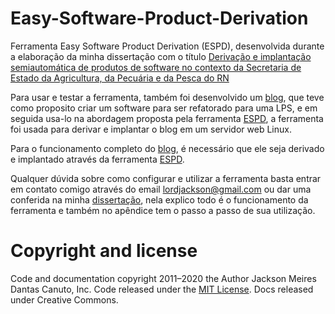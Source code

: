 # Easy-Software-Product-Derivation

Ferramenta Easy Software Product Derivation (ESPD), desenvolvida durante a elaboração da minha dissertação com o título [Derivação e implantação semiautomática de produtos de software no contexto da Secretaria de Estado da Agricultura, da Pecuária e da Pesca do RN](https://repositorio.ufrn.br/jspui/handle/123456789/26737)

Para usar e testar a ferramenta, também foi desenvolvido um [blog](https://github.com/lordjack/bloglps), que teve como proposito criar um software para ser refatorado para uma LPS, e em seguida usa-lo na abordagem proposta pela ferramenta [ESPD](https://github.com/lordjack/easy-software-product-derivation), a ferramenta foi usada para derivar e implantar o blog em um servidor web Linux.

Para o funcionamento completo do [blog](https://github.com/lordjack/bloglps), é necessário que ele seja derivado e implantado através da ferramenta [ESPD](https://github.com/lordjack/easy-software-product-derivation). 

Qualquer dúvida sobre como configurar e utilizar a ferramenta basta entrar em contato comigo através do email [lordjackson@gmail.com](mailto:lordjackson@gmail.com) ou dar uma conferida na minha [dissertação](https://repositorio.ufrn.br/jspui/handle/123456789/26737), nela explico todo é o funcionamento da ferramenta e também no apêndice tem o passo a passo de sua utilização.

# Copyright and license

Code and documentation copyright 2011–2020 the Author Jackson Meires Dantas Canuto, Inc. Code released under the [MIT License](https://github.com/lordjack/easy-software-product-derivation/blob/master/LICENSE). Docs released under Creative Commons.
